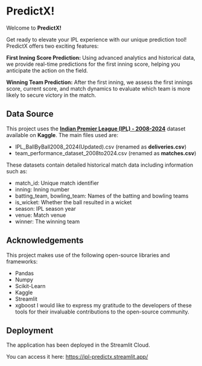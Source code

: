# PredictX!

Welcome to __PredictX!__

Get ready to elevate your IPL experience with our unique prediction tool! PredictX offers two exciting features:

__First Inning Score Prediction:__ Using advanced analytics and historical data, we provide real-time predictions for the first inning score, helping you anticipate the action on the field.

__Winning Team Prediction:__ After the first inning, we assess the first innings score, current score, and match dynamics to evaluate which team is more likely to secure victory in the match.


## Data Source


This project uses the [__Indian Premier League (IPL) - 2008-2024__](https://www.kaggle.com/datasets/saiprudvirajy/indian-premier-league-ipl-2008-2024) dataset available on __Kaggle__. The main files used are:

- IPL_BallByBall2008_2024(Updated).csv (renamed as __deliveries.csv__)
- team_performance_dataset_2008to2024.csv (renamed as __matches.csv__)

These datasets contain detailed historical match data including information such as:

- match_id: Unique match identifier
- inning: Inning number
- batting_team, bowling_team: Names of the batting and bowling teams
- is_wicket: Whether the ball resulted in a wicket
- season: IPL season year
- venue: Match venue
- winner: The winning team
## Acknowledgements

This project makes use of the following open-source libraries and frameworks:

- Pandas
- Numpy
- Scikit-Learn
- Kaggle
- Streamlit
- xgboost
I would like to express my gratitude to the developers of these tools for their invaluable contributions to the open-source community.


## Deployment
The application has been deployed in the Streamlit Cloud.

You can access it here: https://ipl-predictx.streamlit.app/
